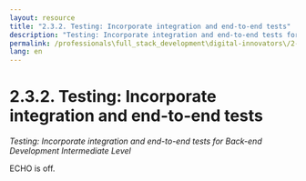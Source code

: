 ```yaml
---
layout: resource
title: "2.3.2. Testing: Incorporate integration and end-to-end tests"
description: "Testing: Incorporate integration and end-to-end tests for Back-end Development Intermediate Level"
permalink: /professionals\full_stack_development\digital-innovators\/2-3-2-testing-integration-end-to-end-backend/
lang: en
---
```


# 2.3.2. Testing: Incorporate integration and end-to-end tests

*Testing: Incorporate integration and end-to-end tests for Back-end Development Intermediate Level*

ECHO is off.
